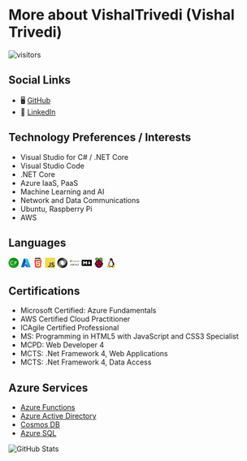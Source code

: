 <!--
**VishalTrivedi/VishalTrivedi** is a ✨ _special_ ✨ repository because its `README.md` (this file) appears on your GitHub profile.

Here are some ideas to get you started:

- 🔭 I’m currently working on ...
- 🌱 I’m currently learning ...
- 👯 I’m looking to collaborate on ...
- 🤔 I’m looking for help with ...
- 💬 Ask me about ...
- 📫 How to reach me: ...
- 😄 Pronouns: ...
- ⚡ Fun fact: ...
-->

# More about VishalTrivedi (Vishal Trivedi)

![visitors](https://visitor-badge.glitch.me/badge?page_id=VishalTrivedi.VishalTrivedi)

## Social Links

- 🖥 [GitHub](https://github.com/VishalTrivedi)
- 👔 [LinkedIn](https://linkedin.com/in/vishaltrivedi)

## Technology Preferences / Interests

- Visual Studio for C# / .NET Core
- Visual Studio Code
- .NET Core
- Azure IaaS, PaaS
- Machine Learning and AI
- Network and Data Communications
- Ubuntu, Raspberry Pi
- AWS

## Languages

<code><img height="20" src="https://github.com/github/explore/blob/main/topics/csharp/csharp.png?raw=true"></code>
<code><img height="20" src="https://raw.githubusercontent.com/github/explore/80688e429a7d4ef2fca1e82350fe8e3517d3494d/topics/azure/azure.png"></code>
<code><img height="20" src="https://raw.githubusercontent.com/github/explore/80688e429a7d4ef2fca1e82350fe8e3517d3494d/topics/html/html.png"></code>
<code><img height="20" src="https://raw.githubusercontent.com/github/explore/80688e429a7d4ef2fca1e82350fe8e3517d3494d/topics/javascript/javascript.png"></code>
<code><img height="20" src="https://raw.githubusercontent.com/github/explore/80688e429a7d4ef2fca1e82350fe8e3517d3494d/topics/json/json.png"></code>
<code><img height="20" src="https://raw.githubusercontent.com/github/explore/80688e429a7d4ef2fca1e82350fe8e3517d3494d/topics/aspnet/aspnet.png"></code>
<code><img height="20" src="https://raw.githubusercontent.com/github/explore/80688e429a7d4ef2fca1e82350fe8e3517d3494d/topics/markdown/markdown.png"></code>
<code><img height="20" src="https://raw.githubusercontent.com/github/explore/80688e429a7d4ef2fca1e82350fe8e3517d3494d/topics/raspberry-pi/raspberry-pi.png"></code>
<code><img height="20" src="https://github.com/github/explore/blob/main/topics/linux/linux.png?raw=true"></code>

## Certifications

- Microsoft Certified: Azure Fundamentals 
- AWS Certified Cloud Practitioner 
- ICAgile Certified Professional 
- MS: Programming in HTML5 with JavaScript and CSS3 Specialist 
- MCPD: Web Developer 4 
- MCTS: .Net Framework 4, Web Applications 
- MCTS: .Net Framework 4, Data Access

## Azure Services

- [Azure Functions](https://azure.microsoft.com/en-us/services/functions/)
- [Azure Active Directory](https://azure.microsoft.com/en-us/services/active-directory/)
- [Cosmos DB](https://azure.microsoft.com/en-us/services/cosmos-db/)
- [Azure SQL](https://azure.microsoft.com/en-us/services/azure-sql/)

![GitHub Stats](https://github-readme-stats.vercel.app/api?username=VishalTrivedi&count_private=true&show_icons=true&include_all_commits=true&theme=gotham)
